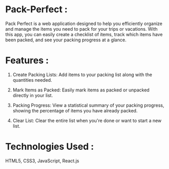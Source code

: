  # Pack-Perfect :

Pack Perfect is a web application designed to help you efficiently organize and manage the items you need to pack for your trips or vacations. With this app, you can easily create a checklist of items, track which items have been packed, and see your packing progress at a glance.

# Features :

1. Create Packing Lists: Add items to your packing list along with the quantities needed.

2. Mark Items as Packed: Easily mark items as packed or unpacked directly in your list.

3. Packing Progress: View a statistical summary of your packing progress, showing the percentage of items you have already packed.

4. Clear List: Clear the entire list when you're done or want to start a new list.

# Technologies Used :

HTML5, CSS3, JavaScript, React.js
